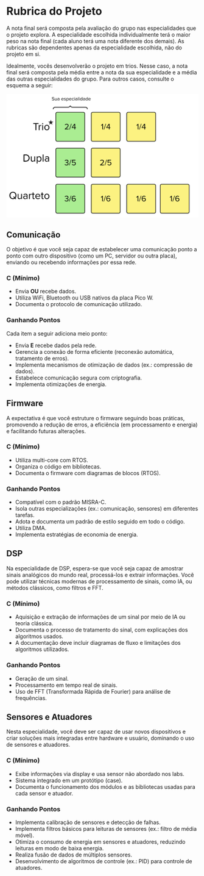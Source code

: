 # Rubrica do Projeto

A nota final será composta pela avaliação do grupo nas especialidades que o projeto explora. A especialidade escolhida individualmente terá o maior peso na nota final (cada aluno terá uma nota diferente dos demais). As rubricas são dependentes apenas da especialidade escolhida, não do projeto em si.

Idealmente, vocês desenvolverão o projeto em trios. Nesse caso, a nota final será composta pela média entre a nota da sua especialidade e a média das outras especialidades do grupo. Para outros casos, consulte o esquema a seguir:

![](imgs/nota-final.png)

## Comunicação

O objetivo é que você seja capaz de estabelecer uma comunicação ponto a ponto com outro dispositivo (como um PC, servidor ou outra placa), enviando ou recebendo informações por essa rede.

### C (Mínimo)

- Envia **OU** recebe dados.
- Utiliza WiFi, Bluetooth ou USB nativos da placa Pico W.
- Documenta o protocolo de comunicação utilizado.

### Ganhando Pontos

Cada item a seguir adiciona meio ponto:

- Envia **E** recebe dados pela rede.
- Gerencia a conexão de forma eficiente (reconexão automática, tratamento de erros).
- Implementa mecanismos de otimização de dados (ex.: compressão de dados).
- Estabelece comunicação segura com criptografia.
- Implementa otimizações de energia.

## Firmware

A expectativa é que você estruture o firmware seguindo boas práticas, promovendo a redução de erros, a eficiência (em processamento e energia) e facilitando futuras alterações.

### C (Mínimo)

- Utiliza multi-core com RTOS.
- Organiza o código em bibliotecas.
- Documenta o firmware com diagramas de blocos (RTOS).

### Ganhando Pontos

- Compatível com o padrão MISRA-C.
- Isola outras especializações (ex.: comunicação, sensores) em diferentes tarefas.
- Adota e documenta um padrão de estilo seguido em todo o código.
- Utiliza DMA.
- Implementa estratégias de economia de energia.

## DSP

Na especialidade de DSP, espera-se que você seja capaz de amostrar sinais analógicos do mundo real, processá-los e extrair informações. Você pode utilizar técnicas modernas de processamento de sinais, como IA, ou métodos clássicos, como filtros e FFT.

### C (Mínimo)

- Aquisição e extração de informações de um sinal por meio de IA ou teoria clássica.
- Documenta o processo de tratamento do sinal, com explicações dos algoritmos usados.
- A documentação deve incluir diagramas de fluxo e limitações dos algoritmos utilizados.

### Ganhando Pontos

- Geração de um sinal.
- Processamento em tempo real de sinais.
- Uso de FFT (Transformada Rápida de Fourier) para análise de frequências.

## Sensores e Atuadores

Nesta especialidade, você deve ser capaz de usar novos dispositivos e criar soluções mais integradas entre hardware e usuário, dominando o uso de sensores e atuadores.

### C (Mínimo)

- Exibe informações via display e usa sensor não abordado nos labs.
- Sistema integrado em um protótipo (case).
- Documenta o funcionamento dos módulos e as bibliotecas usadas para cada sensor e atuador.

### Ganhando Pontos

- Implementa calibração de sensores e detecção de falhas.
- Implementa filtros básicos para leituras de sensores (ex.: filtro de média móvel).
- Otimiza o consumo de energia em sensores e atuadores, reduzindo leituras em modo de baixa energia.
- Realiza fusão de dados de múltiplos sensores.
- Desenvolvimento de algoritmos de controle (ex.: PID) para controle de atuadores.
